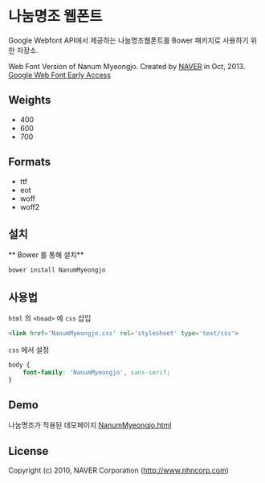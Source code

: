 # 나눔명조 웹폰트

Google Webfont API에서 제공하는 나눔명조웹폰트를 Bower 패키지로 사용하기 위한 저장소.

Web Font Version of Nanum Myeongjo. Created by [NAVER](http://www.naver.com) in Oct, 2013.
[Google Web Font Early Access](https://fonts.google.com/earlyaccess#Nanum+Myeongjo)

## Weights

- 400
- 600
- 700

## Formats

- ttf
- eot
- woff
- woff2




## 설치

** Bower 를 통해 설치**

```sh
bower install NanumMyeongjo
```



## 사용법

`html` 의 `<head>` 에 `css` 삽입

```html
<link href='NanumMyeongjo.css' rel='stylesheet' type='text/css'>
```

`css` 에서 설정

```css
body {
	font-family: 'NanumMyeongjo', sans-serif;
}
```





## Demo

나눔명조가 적용된 데모페이지 [NanumMyeongjo.html](http://htmlpreview.github.io/?https://github.com/uqpqpu/NanumMyeongjo/blob/master/NanumMyeongjo.html)



## License

Copyright (c) 2010, NAVER Corporation (http://www.nhncorp.com)

